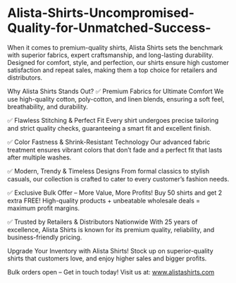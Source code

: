 # Alista-Shirts-Uncompromised-Quality-for-Unmatched-Success-
When it comes to premium-quality shirts, Alista Shirts sets the benchmark with superior fabrics, expert craftsmanship, and long-lasting durability. Designed for comfort, style, and perfection, our shirts ensure high customer satisfaction and repeat sales, making them a top choice for retailers and distributors.

Why Alista Shirts Stands Out?
✅ Premium Fabrics for Ultimate Comfort
We use high-quality cotton, poly-cotton, and linen blends, ensuring a soft feel, breathability, and durability.

✅ Flawless Stitching & Perfect Fit
Every shirt undergoes precise tailoring and strict quality checks, guaranteeing a smart fit and excellent finish.

✅ Color Fastness & Shrink-Resistant Technology
Our advanced fabric treatment ensures vibrant colors that don’t fade and a perfect fit that lasts after multiple washes.

✅ Modern, Trendy & Timeless Designs
From formal classics to stylish casuals, our collection is crafted to cater to every customer’s fashion needs.

✅ Exclusive Bulk Offer – More Value, More Profits!
Buy 50 shirts and get 2 extra FREE! High-quality products + unbeatable wholesale deals = maximum profit margins.

✅ Trusted by Retailers & Distributors Nationwide
With 25 years of excellence, Alista Shirts is known for its premium quality, reliability, and business-friendly pricing.

Upgrade Your Inventory with Alista Shirts!
Stock up on superior-quality shirts that customers love, and enjoy higher sales and bigger profits.

Bulk orders open – Get in touch today!
Visit us at: www.alistashirts.com
